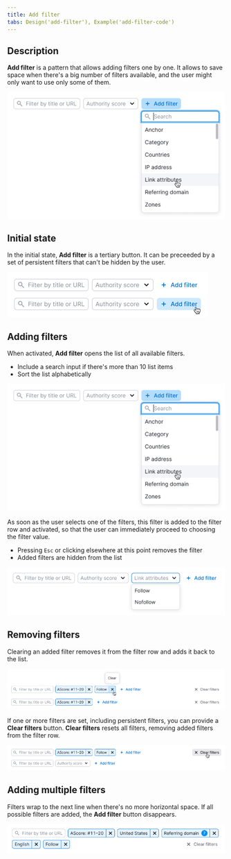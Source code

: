 ```yaml
---
title: Add filter
tabs: Design('add-filter'), Example('add-filter-code')
---
```


## Description

**Add filter** is a pattern that allows adding filters one by one. It allows to save space when there's a big number of filters available, and the user might only want to use only some of them.

![](static/adding-filter.png)

## Initial state

In the initial state, **Add filter** is a tertiary button. It can be preceeded by a set of persistent filters that can't be hidden by the user.

![](static/add-filter-initial.png)

## Adding filters

When activated, **Add filter** opens the list of all available filters.

* Include a search input if there's more than 10 list items
* Sort the list alphabetically

![](static/adding-filter.png)

As soon as the user selects one of the filters, this filter is added to the filter row and activated, so that the user can immediately proceed to choosing the filter value.

* Pressing `Esc` or clicking elsewhere at this point removes the filter
* Added filters are hidden from the list

![](static/filter-just-added.png)

## Removing filters

Clearing an added filter removes it from the filter row and adds it back to the list.

![](static/clear-filter.png)

If one or more filters are set, including persistent filters, you can provide a **Clear filters** button. **Clear filters** resets all filters, removing added filters from the filter row.

![](static/clear-all-filters.png)

## Adding multiple filters

Filters wrap to the next line when there's no more horizontal space.
If all possible filters are added, the **Add filter** button disappears.

![](static/all-filters-added.png)